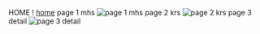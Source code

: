HOME ! [home](https://github.com/user-attachments/assets/d2767500-772a-422c-ad38-01493642722b)
page 1 mhs ![page 1 mhs](https://github.com/user-attachments/assets/4bd7b222-1266-43b2-8862-215b0b44806d)
page 2 krs ![page 2 krs](https://github.com/user-attachments/assets/a197f612-b9ba-47c7-99c9-906f2e860dc9)
page 3 detail ![page 3 detail](https://github.com/user-attachments/assets/eebd4538-d51a-4095-9f5f-85f59e9cb607)

